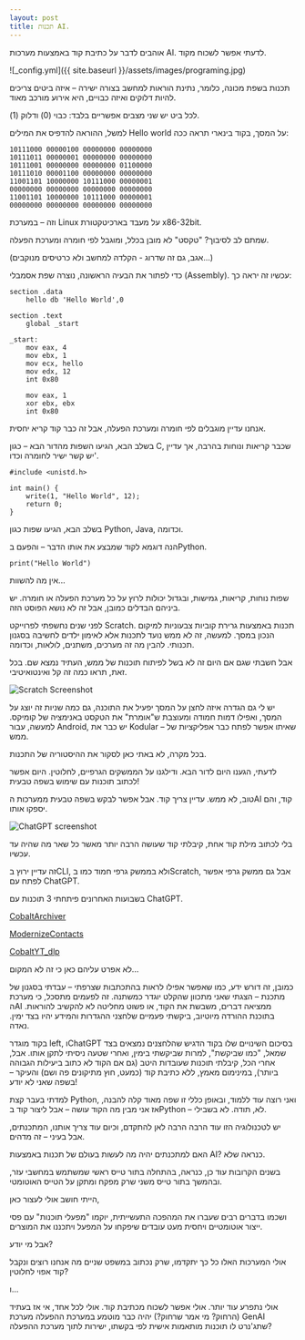 ```yaml
---
layout: post
title: תכנות AI.
---
```


אוהבים לדבר על כתיבת קוד באמצעות מערכות AI.
לדעתי אפשר לשכוח מקוד.

![_config.yml]({{ site.baseurl }}/assets/images/programing.jpg)

תכנות בשפת מכונה, כלומר, נתינת הוראות למחשב בצורה ישירה – איזה ביטים צריכים להיות דלוקים ואיזה כבויים, היא אירוע מורכב מאוד.

לכל ביט יש שני מצבים אפשריים בלבד: כבוי (0) ודלוק (1).

למשל, ההוראה להדפיס את המילים Hello world על המסך, בקוד בינארי תראה ככה:

```
10111000 00000100 00000000 00000000
10111011 00000001 00000000 00000000
10111001 00000000 00000000 01100000
10111010 00001100 00000000 00000000
11001101 10000000 10111000 00000001
00000000 00000000 00000000 00000000
11001101 10000000 10111000 00000001
00000000 00000000 00000000 00000000
```

וזה – במערכת Linux על מעבד בארכיטקטורת x86-32bit.

שמתם לב לסיבוך?
"טקסט" לא מובן בכלל, ומוגבל לפי חומרה ומערכת הפעלה.

(אגב, גם זה שדרוג - הקלדה למחשב ולא כרטיסים מנוקבים...)

כדי לפתור את הבעיה הראשונה, נוצרה שפת אסמבלי (Assembly).
עכשיו זה יראה כך:


```
section .data
    hello db 'Hello World',0

section .text
    global _start

_start:
    mov eax, 4
    mov ebx, 1
    mov ecx, hello
    mov edx, 12
    int 0x80

    mov eax, 1
    xor ebx, ebx
    int 0x80
```

אנחנו עדיין מוגבלים לפי חומרה ומערכת הפעלה, אבל זה כבר קוד קריא יחסית.

בשלב הבא, הגיעו השפות מהדור הבא – כגון C,
שכבר קריאות ונוחות בהרבה, אך עדיין יש קשר ישיר לחומרה וכדו'.

```
#include <unistd.h>

int main() {
    write(1, "Hello World", 12);
    return 0;
}
```

בשלב הבא, הגיעו שפות כגון Python, Java,  וכדומה.

הנה דוגמא לקוד שמבצע את אותו הדבר – והפעם בPython.

```
print("Hello World")
```

אין מה להשוות...

שפות נוחות, קריאות, גמישות, ובגדול יכולות לרוץ על כל מערכת הפעלה או חומרה.
יש ביניהם הבדלים כמובן, אבל זה לא נושא הפוסט הזה.

לפני שנים נחשפתי לפרוייקט Scratch.
תכנות באמצעות גרירת קוביות צבעוניות למיקום הנכון במסך.
למעשה, זה לא ממש נועד לתכנות אלא לאימון ילדים לחשיבה בסגנון תכנותי.
להבין מה זה מערכים, משתנים, לולאות, וכדומה.

אבל חשבתי שגם אם היום זה לא בשל לפיתוח תוכנות של ממש, העתיד נמצא שם.
בכל זאת, תראו כמה זה קל ואינטואיטיבי.

![Scratch Screenshot](https://aiv-dev.com/he-IL/assets/images/Scratch.png)

יש לי גם הגדרה איזה לחצן על המסך יפעיל את התוכנה, גם כמה שניות זה יוצג על המסך, ואפילו דמות חמודה ומעוצבת ש"אומרת" את הטקסט באנימציה של קומיקס.
למעשה, עבור Android, יש כבר את Kodular – שאיתו אפשר לפתח כבר אפליקציות של ממש.

בכל מקרה, לא באתי כאן לסקור את ההיסטוריה של התכנות.

לדעתי, הגענו היום לדור הבא.
ודילגנו על הממשקים הגרפיים, לחלוטין.
היום אפשר לכתוב תוכנות עם שימוש בשפה טבעית!

טוב, לא ממש. עדיין צריך קוד. אבל אפשר לבקש בשפה טבעית ממערכות הAI קוד, והם יספקו אותו.

![ChatGPT screenshot](https://aiv-dev.com/he-IL/assets/images/AI.png)


בלי לכתוב מילת קוד אחת, קיבלתי קוד שעושה הרבה יותר מאשר כל שאר מה שהיה עד עכשיו.

זה עדיין ירוץ בCLI, ולא בממשק גרפי חמוד כמו בScratch, אבל גם ממשק גרפי אפשר לפתח עם ChatGPT.

בשבועות האחרונים פיתחתי 3 תוכנות עם ChatGPT.

[CobaltArchiver](https://github.com/AshiVered/CobaltArchiver)

[ModernizeContacts](https://github.com/AshiVered/ModernizeContacts)

[CobaltYT_dlp](https://github.com/AshiVered/CobaltYT_dlp)


לא אפרט עליהם כאן כי זה לא המקום...

כמובן, זה דורש ידע, כמו שאפשר אפילו לראות בהתכתבות שצרפתי – עבדתי בסגנון של מתכנת – הצגתי שאני מתכוון שהקלט יוגדר כמשתנה.
זה לפעמים מתסכל, כי מערכת הAI ממציאה דברים, משבשת את הקוד, או פשוט מחליטה לא להקשיב להוראות.
בתוכנת ההורדה מיוטיוב, ביקשתי פעמיים שלחצני ההגדרות והמידע יהיו בצד ימין. נאדה. 

בקוד מוגדר left, וChatGPT בסיכום השינויים שלו בקוד הדגיש שהלחצנים נמצאים בצד שמאל, "כמו שביקשת", למרות שביקשתי בימין, ואחרי שטעה ניסיתי לתקן אותו.
אבל, אחרי הכל, קיבלתי תוכנות שעובדות היטב (גם אם הקוד לא כתוב ביעילות הגבוהה ביותר), במינימום מאמץ,
ללא כתיבת קוד (כמעט, חוץ מתיקונים פה ושם) והעיקר – בשפה שאני לא יודע!

למדתי בעבר קצת Python, ואני רוצה עוד ללמוד,
ובאופן כללי זו שפה מאוד קלה להבנה, אז אני מבין מה הקוד עושה – אבל ליצור קוד בPython – לא, תודה. לא בשבילי.

יש לטכנולוגיה הזו עוד הרבה הרבה לאן להתקדם, וכיום עוד צריך אותנו, המתכנתים, אבל בעיני – זה מדהים.

האם למתכנתים יהיה מה לעשות בעולם של תכנות באמצעות AI? 
כנראה שלא.

בשנים הקרובות עוד כן, כנראה, בהתחלה בתור טייס ראשי שמשתמש במחשבי עזר, ובהמשך בתור טייס משני שרק מפקח ומתקן על הטייס האוטומטי.

הייתי חושב אולי לעצור כאן,

ושכמו בדברים רבים שעברו את המהפכה התעשייתית, יוקמו "מפעלי תוכנות" עם פסי ייצור אוטומטיים ויחסית מעט עובדים שיפקחו על המפעל ויתכננו את המוצרים.

אבל מי יודע?

אולי המערכות האלו כל כך יתקדמו, שרק נכתוב במשפט שניים מה אנחנו רוצים ונקבל קוד אפוי לחלוטין?

ו...

אולי נתפרע עוד יותר.
אולי אפשר לשכוח מכתיבת קוד. אולי לכל אחד, אי אז בעתיד (הרחוק? מי אמר שרחוק?) יהיה כבר מוטמע במערכת ההפעלה מערכת GenAI שתג'נרט לו תוכנות מותאמות אישית לפי בקשתו, ישירות לתוך מערכת ההפעלה?

